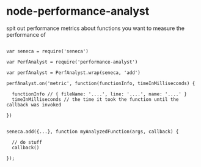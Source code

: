 # node-performance-analyst

spit out performance metrics about functions you want to measure the performance of


```

var seneca = require('seneca')

var PerfAnalyst = require('performance-analyst')

var perfAnalyst = PerfAnalyst.wrap(seneca, 'add')

perfAnalyst.on('metric', function(functionInfo, timeInMilliseconds) {

  functionInfo // { fileName: '....', line: '....', name: '....' }
  timeInMilliseconds // the time it took the function until the callback was invoked

})


seneca.add({...}, function myAnalyzedFunction(args, callback) {

  // do stuff
  callback()

});

```